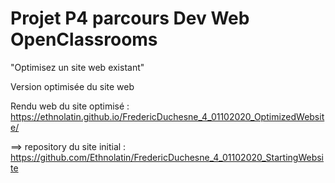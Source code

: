 # Projet P4 parcours Dev Web OpenClassrooms

"Optimisez un site web existant"

Version optimisée du site web

Rendu web du site optimisé : https://ethnolatin.github.io/FredericDuchesne_4_01102020_OptimizedWebsite/

==> repository du site initial : https://github.com/Ethnolatin/FredericDuchesne_4_01102020_StartingWebsite
